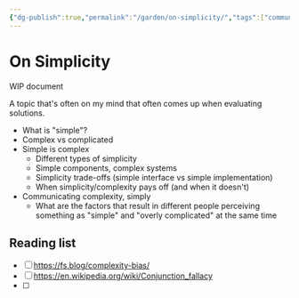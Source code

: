 ```yaml
---
{"dg-publish":true,"permalink":"/garden/on-simplicity/","tags":["communication","software-engineering"],"created":"2024-03-03T13:30:49.501+01:00","updated":"2024-03-05T13:28:38.595+01:00"}
---
```


# On Simplicity

WIP document

A topic that's often on my mind that often comes up when evaluating solutions.

* What is "simple"?
* Complex vs complicated
* Simple is complex
	* Different types of simplicity
	* Simple components, complex systems
	* Simplicity trade-offs (simple interface vs simple implementation)
	* When simplicity/complexity pays off (and when it doesn't)
* Communicating complexity, simply
	* What are the factors that result in different people perceiving something as "simple" and "overly complicated" at the same time

## Reading list
- [ ] https://fs.blog/complexity-bias/
- [ ] https://en.wikipedia.org/wiki/Conjunction_fallacy
- [ ] 